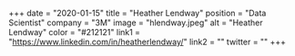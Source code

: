 +++ 
date = "2020-01-15" 
title = "Heather Lendway" 
position = "Data Scientist" 
company = "3M" 
image = "hlendway.jpeg" 
alt = "Heather Lendway" 
color = "#212121" 
link1 = "https://www.linkedin.com/in/heatherlendway/" 
link2 = ""
twitter = ""
+++